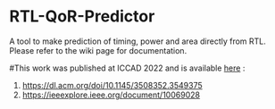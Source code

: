 # RTL-QoR-Predictor
A tool to make prediction of timing, power and area directly from RTL. Please refer to the wiki page for documentation.

#This work was published at ICCAD 2022 and is available [here](https://github.com/puprianka/RTL-QoR-Predictor/blob/main/How_Good_is_Your_Verilog_RTL.pdf) : 
1. https://dl.acm.org/doi/10.1145/3508352.3549375 
2. https://ieeexplore.ieee.org/document/10069028
